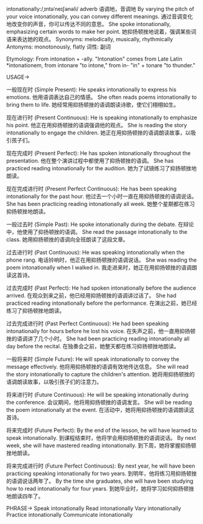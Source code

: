 intonationally:/ˌɪntəˈneɪʃənəli/
adverb
语调地，音调地
By varying the pitch of your voice intonationally, you can convey different meanings. 通过音调变化地改变你的声音，你可以传达不同的意思。
She spoke intonationally, emphasizing certain words to make her point. 她抑扬顿挫地说着，强调某些词语来表达她的观点。
Synonyms: melodically, musically, rhythmically
Antonyms: monotonously, flatly
词性: 副词


Etymology: From intonation + -ally.  "Intonation" comes from Late Latin *intonationem, from intonare "to intone," from in- "in" + tonare "to thunder."

USAGE->

一般现在时 (Simple Present):
He speaks intonationally to express his emotions. 他用语调表达自己的情感。
She often reads poems intonationally to bring them to life. 她经常用抑扬顿挫的语调朗读诗歌，使它们栩栩如生。


现在进行时 (Present Continuous):
He is speaking intonationally to emphasize his point. 他正在用抑扬顿挫的语调强调他的观点。
She is reading the story intonationally to engage the children. 她正在用抑扬顿挫的语调朗读故事，以吸引孩子们。


现在完成时 (Present Perfect):
He has spoken intonationally throughout the presentation.  他在整个演讲过程中都使用了抑扬顿挫的语调。
She has practiced reading intonationally for the audition. 她为了试镜练习了抑扬顿挫地朗读。


现在完成进行时 (Present Perfect Continuous):
He has been speaking intonationally for the past hour. 他过去一个小时一直在用抑扬顿挫的语调说话。
She has been practicing reading intonationally all week. 她整个星期都在练习抑扬顿挫地朗读。


一般过去时 (Simple Past):
He spoke intonationally during the debate. 在辩论中，他使用了抑扬顿挫的语调。
She read the passage intonationally to the class. 她用抑扬顿挫的语调向全班朗读了这段文章。



过去进行时 (Past Continuous):
He was speaking intonationally when the phone rang.  电话铃响时，他正在用抑扬顿挫的语调说话。
She was reading the poem intonationally when I walked in. 我走进来时，她正在用抑扬顿挫的语调朗读这首诗。


过去完成时 (Past Perfect):
He had spoken intonationally before the audience arrived. 在观众到来之前，他已经用抑扬顿挫的语调讲过话了。
She had practiced reading intonationally before the performance. 在演出之前，她已经练习了抑扬顿挫地朗读。


过去完成进行时 (Past Perfect Continuous):
He had been speaking intonationally for hours before he lost his voice. 在失声之前，他一直用抑扬顿挫的语调讲了几个小时。
She had been practicing reading intonationally all day before the recital.  在独奏会之前，她整天都在练习抑扬顿挫地朗读。


一般将来时 (Simple Future):
He will speak intonationally to convey the message effectively. 他将用抑扬顿挫的语调有效地传达信息。
She will read the story intonationally to capture the children's attention. 她将用抑扬顿挫的语调朗读故事，以吸引孩子们的注意力。


将来进行时 (Future Continuous):
He will be speaking intonationally during the conference.  会议期间，他将用抑扬顿挫的语调发言。
She will be reading the poem intonationally at the event.  在活动中，她将用抑扬顿挫的语调朗读这首诗。


将来完成时 (Future Perfect):
By the end of the lesson, he will have learned to speak intonationally. 到课程结束时，他将学会用抑扬顿挫的语调说话。
By next week, she will have mastered reading intonationally. 到下周，她将掌握抑扬顿挫地朗读。


将来完成进行时 (Future Perfect Continuous):
By next year, he will have been practicing speaking intonationally for two years. 到明年，他将练习用抑扬顿挫的语调说话两年了。
By the time she graduates, she will have been studying how to read intonationally for four years. 到她毕业时，她将学习如何抑扬顿挫地朗读四年了。


PHRASE->
Speak intonationally
Read intonationally
Vary intonationally
Practice intonationally
Communicate intonationally
